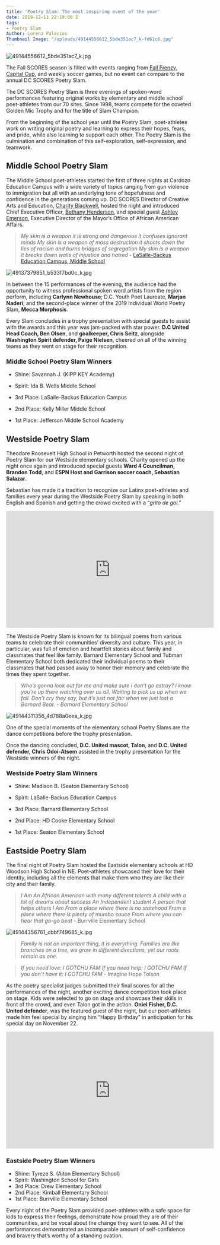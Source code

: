 ```yaml
---
title: 'Poetry Slam: The most inspiring event of the year'
date: 2019-12-11 22:19:00 Z
tags:
- Poetry Slam
Author: Lorena Palacios
Thumbnail Image: "/uploads/49144556612_5bde351ac7_k-fd61c6.jpg"
---
```


![49144556612_5bde351ac7_k.jpg](/uploads/49144556612_5bde351ac7_k.jpg)

The Fall SCORES season is filled with events ranging from [Fall Frenzy](https://www.dcscores.org/blog/2019/10/celebrating-the-22nd-annual-fall-frenzy), [Capital Cup](https://www.flickr.com/photos/dcscorespictures/tags/capitalcup19/), and weekly soccer games, but no event can compare to the annual DC SCORES Poetry Slam.





The DC SCORES Poetry Slam is three evenings of spoken-word performances featuring original works by elementary and middle school poet-athletes from our 70 sites. Since 1998, teams compete for the coveted Golden Mic Trophy and for the title of Slam Champion.

From the beginning of the school year until the Poetry Slam, poet-athletes work on writing original poetry and learning to express their hopes, fears, and pride, while also learning to support each other. The Poetry Slam is the culmination and combination of this self-exploration, self-expression, and teamwork.

## Middle School Poetry Slam

The Middle School poet-athletes started the first of three nights at Cardozo Education Campus with a wide variety of topics ranging from gun violence to immigration but all with an underlying tone of hopefulness and confidence in the generations coming up. DC SCORES Director of Creative Arts and Education, [Charity Blackwell](https://www.dcscores.org/about-us/leadership/charity-blackwell), hosted the night and introduced Chief Executive Officer, [Bethany Henderson](https://www.dcscores.org/about-us/leadership/bethany-rubin-henderson), and special guest [Ashley Emerson](https://moaaa.dc.gov/biography/ashley-emerson), Executive Director of the Mayor’s Office of African American Affairs.

> *My skin is a weapon it is strong and dangerous it confuses ignorant minds
> My skin is a weapon of mass destruction it shoots down the lies of racism and burns bridges of segregation
> My skin is a weapon it breaks down walls of injustice and hatred* - [LaSalle-Backus Education Campus, Middle School](https://youtu.be/H4sntJS0yqk)

![49137379851_b533f7bd0c_k.jpg](/uploads/49137379851_b533f7bd0c_k.jpg)

In between the 15 performances of the evening, the audience had the opportunity to witness professional spoken word artists from the region perform, including **Carlynn Newhouse**; D.C. Youth Poet Laureate, **Marjan Naderi**; and the second-place winner of the 2019 Individual World Poetry Slam, **Mecca Morphosis**.

Every Slam concludes in a trophy presentation with special guests to assist with the awards and this year was jam-packed with star power. **D.C United Head Coach, Ben Olsen**, and **goalkeeper, Chris Seitz**, alongside **Washington Spirit defender, Paige Nielsen**, cheered on all of the winning teams as they went on stage for their recognition.

### Middle School Poetry Slam Winners

* Shine: Savannah J. (KIPP KEY Academy)

* Spirit: Ida B. Wells Middle School

* 3rd Place: LaSalle-Backus Education Campus

* 2nd Place: Kelly Miller Middle School

* 1st Place: Jefferson Middle School Academy

## Westside Poetry Slam

Theodore Roosevelt High School in Petworth hosted the second night of Poetry Slam for our Westside elementary schools. Charity opened up the night once again and introduced special guests **Ward 4 Councilman, Brandon Todd**, and **ESPN Host and Garrison soccer coach, Sebastian Salazar**.

Sebastian has made it a tradition to recognize our Latinx poet-athletes and families every year during the Westside Poetry Slam by speaking in both English and Spanish and getting the crowd excited with a “*grito de gol*.”

<iframe width="560" height="315" src="https://www.youtube.com/embed/PXKVfpuO0Qg?start=327" frameborder="0" allow="accelerometer; autoplay; encrypted-media; gyroscope; picture-in-picture" allowfullscreen></iframe>

The Westside Poetry Slam is known for its bilingual poems from various teams to celebrate their communities’ diversity and culture. This year, in particular, was full of emotion and heartfelt stories about family and classmates that feel like family. Barnard Elementary School and Tubman Elementary School both dedicated their individual poems to their classmates that had passed away to honor their memory and celebrate the times they spent together.

> *Who’s gonna look out for me and make sure I don’t go astray?
> I know you’re up there watching over us all. Waiting to pick us up when we fall.
> Don’t cry they say, but it’s just not fair when we just lost a Barnard Bear. - Barnard Elementary School*

![49144311356_4d788a0eea_k.jpg](/uploads/49144311356_4d788a0eea_k.jpg)

One of the special moments of the elementary school Poetry Slams are the dance competitions before the trophy presentation.

Once the dancing concluded, **D.C. United mascot, Talon**, and **D.C. United defender, Chris Odoi-Atsem** assisted in the trophy presentation for the Westside winners of the night.

### Westside Poetry Slam Winners

* Shine: Madison B. (Seaton Elementary School)

* Spirit: LaSalle-Backus Education Campus

* 3rd Place: Barnard Elementary School

* 2nd Place: HD Cooke Elementary School

* 1st Place: Seaton Elementary School

## Eastside Poetry Slam

The final night of Poetry Slam hosted the Eastside elementary schools at HD Woodson High School in NE. Poet-athletes showcased their love for their identity, including all the elements that make them who they are like their city and their family.

> *I Am
> An African American with many different talents
> A child with a lot of dreams about success
> An Independent student
> A person that helps others
> I Am
> From a place where there is no statehood
> From a place where there is plenty of mumbo sauce
> From where you can hear that go-go beat* - Burrville Elementary School

![49144356761_cbbf749685_k.jpg](/uploads/49144356761_cbbf749685_k.jpg)

> *Family is not an important thing, it is everything.
> Families are like branches on a tree, we grow in different directions, yet our roots remain as one.*

> *If you need love: I GOTCHU FAM
> If you need help: I GOTCHU FAM
> If you don’t have it: I GOTCHU FAM* - Imagine Hope Tolson

As the poetry specialist judges submitted their final scores for all the performances of the night, another exciting dance competition took place on stage. Kids were selected to go on stage and showcase their skills in front of the crowd, and even Talon got in the action. **Oniel Fisher, D.C. United defender**, was the featured guest of the night, but our poet-athletes made him feel special by singing him “Happy Birthday” in anticipation for his special day on November 22.

<iframe width="560" height="315" src="https://www.youtube.com/embed/XkS657LhYM4?start=513" frameborder="0" allow="accelerometer; autoplay; encrypted-media; gyroscope; picture-in-picture" allowfullscreen></iframe>

### Eastside Poetry Slam Winners

* Shine: Tyreze S. (Aiton Elementary School)
* Spirit: Washington School for Girls 
* 3rd Place: Drew Elementary School
* 2nd Place: Kimball Elementary School
* 1st Place: Burrville Elementary School

Every night of the Poetry Slam provided poet-athletes with a safe space for kids to express their feelings, demonstrate how proud they are of their communities, and be vocal about the change they want to see.  All of the performances demonstrated an incomparable amount of self-confidence and bravery that’s worthy of a standing ovation.